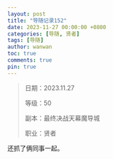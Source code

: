 ```yaml
---
layout: post
title: "导随记录152"
date: 2023-11-27 00:00:00 +0800
categories: [导随, 贤者]
tags: [导随]
author: wanwan
toc: true
comments: true
pin: true
---
```

> 日期：2023.11.27
>
> 等级：50
>
> 副本：最终决战天幕魔导城
>
> 职业：贤者

还抓了俩同事一起。